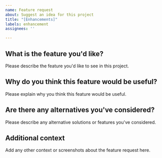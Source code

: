 ```yaml
---
name: Feature request
about: Suggest an idea for this project
title: "[Enhancements]"
labels: enhancement
assignees: ''

---
```


## What is the feature you'd like?

Please describe the feature you'd like to see in this project.

## Why do you think this feature would be useful?

Please explain why you think this feature would be useful.

## Are there any alternatives you've considered?

Please describe any alternative solutions or features you've considered.

## Additional context

Add any other context or screenshots about the feature request here.
